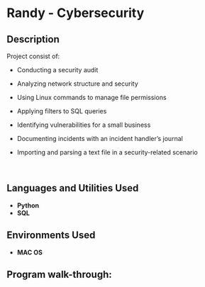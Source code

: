 <h1>Randy - Cybersecurity</h1>

 ### 

<h2>Description</h2> Project consist of: 



- Conducting a security audit

- Analyzing network structure and security

- Using Linux commands to manage file permissions

- Applying filters to SQL queries

- Identifying vulnerabilities for a small business

- Documenting incidents with an incident handler’s journal 

- Importing and parsing a text file in a security-related scenario

<br />


<h2>Languages and Utilities Used</h2>

- <b>Python</b> 
- <b>SQL</b>

<h2>Environments Used </h2>

- <b>MAC OS

<h2>Program walk-through:</h2>



<!--
 ```diff
- text in red
+ text in green
! text in orange
# text in gray
@@ text in purple (and bold)@@
```
--!>
